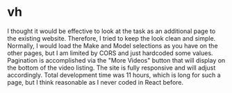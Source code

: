 # vh
I thought it would be effective to look at the task as an additional page to the existing website. Therefore, I tried to keep the look clean and simple. Normally, I would load the Make and Model selections as you have on the other pages, but I am limited by CORS and just hardcoded some values. Pagination is accomplished via the "More Videos" button that will display on the bottom of the video listing. The site is fully responsive and will adjust accordingly. Total development time was 11 hours, which is long for such a page, but I think reasonable as I never coded in React before.
